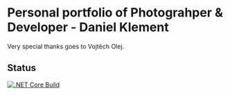 # Personal portfolio of Photograhper & Developer - Daniel Klement
Very special thanks goes to Vojtěch Olej.

## Status
[![.NET Core Build](https://github.com/musakai/Daniel-Klement---Personal-Portfolio/actions/workflows/build.yml/badge.svg)](https://github.com/musakai/Daniel-Klement---Personal-Portfolio/actions/workflows/build.yml)
